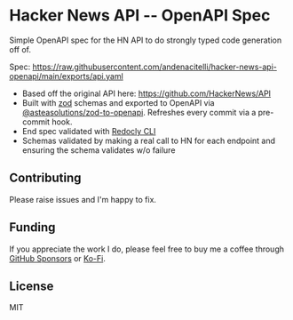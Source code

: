 # Hacker News API -- OpenAPI Spec

Simple OpenAPI spec for the HN API to do strongly typed code generation off of. 

Spec: https://raw.githubusercontent.com/andenacitelli/hacker-news-api-openapi/main/exports/api.yaml

- Based off the original API here: https://github.com/HackerNews/API
- Built with [zod](https://github.com/colinhacks/zod) schemas and exported to OpenAPI via [@asteasolutions/zod-to-openapi](https://github.com/asteasolutions/zod-to-openapi). Refreshes every commit via a pre-commit hook.
- End spec validated with [Redocly CLI](https://redocly.com/docs/cli)
- Schemas validated by making a real call to HN for each endpoint and ensuring the schema validates w/o failure

## Contributing

Please raise issues and I'm happy to fix.

## Funding

If you appreciate the work I do, please feel free to buy me a coffee through [GitHub Sponsors](https://github.com/sponsors/andenacitelli) or [Ko-Fi](https://ko-fi.com/andenacitelli).

## License

MIT